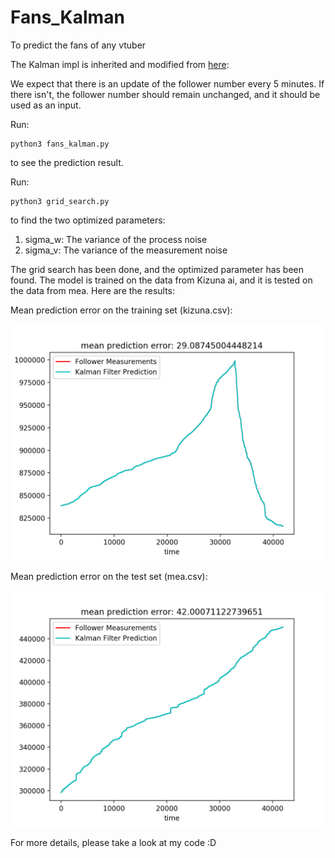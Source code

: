 # Fans_Kalman
To predict the fans of any vtuber

The Kalman impl is inherited and modified from [here](https://github.com/zziz/kalman-filter.git): 

We expect that there is an update of the follower number every 5 minutes. If there isn't, the follower number should remain unchanged, and it should be used as an input. 

Run:

```
python3 fans_kalman.py
```
to see the prediction result.

Run: 

```
python3 grid_search.py
```
to find the two optimized parameters: 
  1. sigma_w: The variance of the process noise
  2. sigma_v: The variance of the measurement noise

The grid search has been done, and the optimized parameter has been found. The model is trained on the data from Kizuna ai, 
and it is tested on the data from mea. Here are the results:

Mean prediction error on the training set (kizuna.csv):

<p>
    <img src="kizuna.png"/>
</p>

Mean prediction error on the test set (mea.csv):

<p>
    <img src="mea.png"/>
</p>

For more details, please take a look at my code :D
